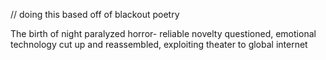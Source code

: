 // doing this based off of blackout poetry

The birth of night
paralyzed horror-
reliable novelty questioned,
emotional technology cut up and reassembled,
exploiting theater to global internet
